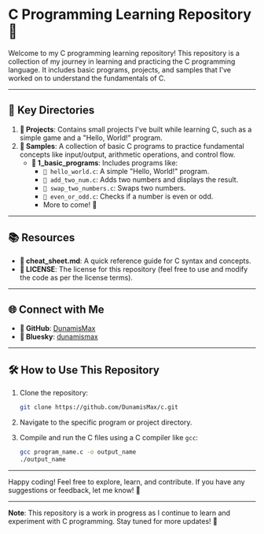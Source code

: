 # C Programming Learning Repository 🚀

Welcome to my C programming learning repository! This repository is a collection of my journey in learning and practicing the C programming language. It includes basic programs, projects, and samples that I've worked on to understand the fundamentals of C.

---

## 📂 Key Directories

1. **📁 Projects**: Contains small projects I've built while learning C, such as a simple game and a "Hello, World!" program.
2. **📁 Samples**: A collection of basic C programs to practice fundamental concepts like input/output, arithmetic operations, and control flow.
   - **📁 1_basic_programs**: Includes programs like:
     - `📄 hello_world.c`: A simple "Hello, World!" program.
     - `📄 add_two_num.c`: Adds two numbers and displays the result.
     - `📄 swap_two_numbers.c`: Swaps two numbers.
     - `📄 even_or_odd.c`: Checks if a number is even or odd.
     - More to come! 🚧

---

## 📚 Resources

- **📄 cheat_sheet.md**: A quick reference guide for C syntax and concepts.
- **📄 LICENSE**: The license for this repository (feel free to use and modify the code as per the license terms).

---

## 🌐 Connect with Me

- **🐙 GitHub**: [DunamisMax](https://github.com/DunamisMax/c)
- **🌌 Bluesky**: [dunamismax](https://bsky.app/profile/dunamismax.bsky.social)

---

## 🛠️ How to Use This Repository

1. Clone the repository:

   ```bash
   git clone https://github.com/DunamisMax/c.git
   ```

2. Navigate to the specific program or project directory.
3. Compile and run the C files using a C compiler like `gcc`:

   ```bash
   gcc program_name.c -o output_name
   ./output_name
   ```

---

Happy coding! Feel free to explore, learn, and contribute. If you have any suggestions or feedback, let me know! 💬

---

**Note**: This repository is a work in progress as I continue to learn and experiment with C programming. Stay tuned for more updates! 🎉
